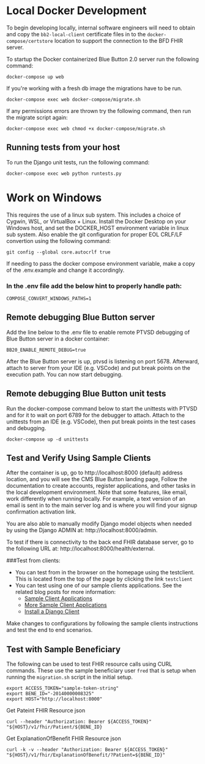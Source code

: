 # Local Docker Development

To begin developing locally, internal software engineers will need to obtain and copy the `bb2-local-client` certificate files in to the `docker-compose/certstore` location to support the connection to the BFD FHIR server.

To startup the Docker containerized Blue Button 2.0 server run the following command: 

```
docker-compose up web
```

If you're working with a fresh db image
the migrations have to be run.

```
docker-compose exec web docker-compose/migrate.sh

```

If any permissions errors are thrown try the following command,
then run the migrate script again:
```
docker-compose exec web chmod +x docker-compose/migrate.sh
```

## Running tests from your host

To run the Django unit tests, run the following command:

```
docker-compose exec web python runtests.py
```

# Work on Windows

This requires the use of a linux sub system. This includes a choice of Cygwin, WSL, or VirtualBox + Linux.
Install the Docker Desktop on your Windows host, and set the DOCKER_HOST environment 
variable in linux sub system. Also enable the git configuration for proper EOL CRLF/LF 
convertion using the following command: 

```
git config --global core.autocrlf true

```

If needing to pass the docker compose environment variable, make a copy of the .env.example and
change it accordingly.

### In the .env file add the below hint to properly handle path:

```
COMPOSE_CONVERT_WINDOWS_PATHS=1
```

## Remote debugging Blue Button server

Add the line below to the .env file to enable remote PTVSD debugging
of Blue Button server in a docker container:

```
BB20_ENABLE_REMOTE_DEBUG=true
```

After the Blue Button server is up, ptvsd is listening on port 5678.
Afterward, attach to server from your IDE (e.g. VSCode) and put break 
points on the execution path. You can now start debugging.

## Remote debugging Blue Button unit tests

Run the docker-compose command below to start the unittests with PTVSD and for it to wait on port 6789 for the debugger to attach.
Attach to the unittests from an IDE (e.g. VSCode), then put break points in the test cases and debugging.

```
docker-compose up -d unittests

```

## Test and Verify Using Sample Clients

After the container is up, go to http://localhost:8000 (default) address location, and you will see the CMS Blue Button landing page,
Follow the documentation to create accounts, register applications, and other tasks in the local development environment. Note that some features, like email, work differently when running locally.  For example, a text version of an email is sent in to the main server log and is where you will find your signup confirmation activation link. 

You are also able to manually modify Django model objects when needed by using the Django ADMIN at: http://localhost:8000/admin.

To test if there is connectivity to the back end FHIR database server, go to the following URL at: http://localhost:8000/health/external.

###Test from clients:


* You can test from in the browser on the homepage using the testclient. This is located from the top of the page by clicking the link `testclient`
* You can test using one of our sample clients applications. See the related blog posts for more information: 
  * [Sample Client Applications](https://bluebutton.cms.gov/blog/Sample-Applications.html) 
  * [More Sample Client Applications](https://bluebutton.cms.gov/blog/More-Sample-Applications.html)
  * [Install a Django Client](https://bluebutton.cms.gov/blog/Installing-a-Django-client-application.html)

Make changes to configurations by following the sample clients instructions and test the end to end scenarios.

## Test with Sample Beneficiary

The following can be used to test FHIR resource calls using CURL commands. These use the sample beneficiary user `fred` that is setup when running the `migration.sh` script in the initial setup.

```
export ACCESS_TOKEN="sample-token-string"
export BENE_ID="-20140000008325"
export HOST="http://localhost:8000"

```

Get Pateint FHIR Resource json


```
curl --header "Authorization: Bearer ${ACCESS_TOKEN}"  "${HOST}/v1/fhir/Patient/${BENE_ID}

```

Get ExplanationOfBenefit FHIR Resource json

```
curl -k -v --header "Authorization: Bearer ${ACCESS_TOKEN}"  "${HOST}/v1/fhir/ExplanationOfBenefit/?Patient=${BENE_ID}"

```

